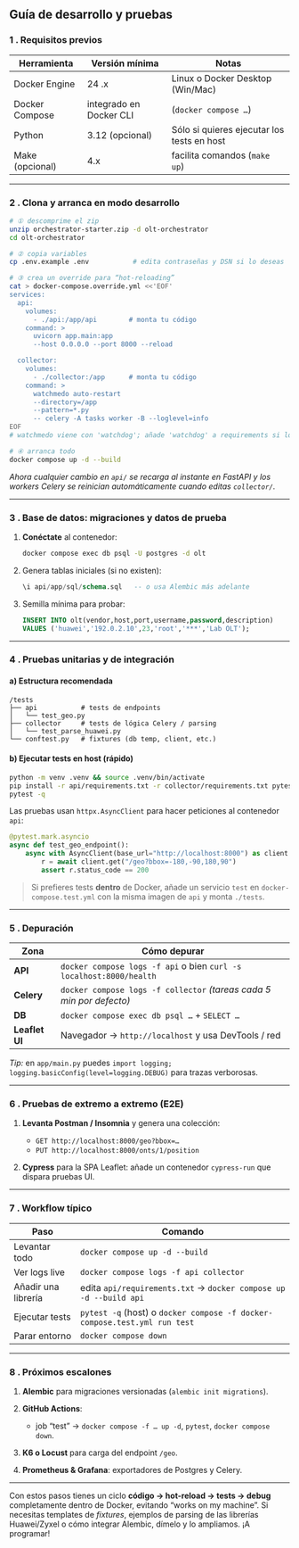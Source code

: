 ## Guía de desarrollo y pruebas



### 1 . Requisitos previos

| Herramienta     | Versión mínima          | Notas                                      |
| --------------- | ----------------------- | ------------------------------------------ |
| Docker Engine   | 24 .x                   | Linux o Docker Desktop (Win/Mac)           |
| Docker Compose  | integrado en Docker CLI | (`docker compose …`)                       |
| Python          | 3.12 (opcional)         | Sólo si quieres ejecutar los tests en host |
| Make (opcional) | 4.x                     | facilita comandos (`make up`)              |

---

### 2 . Clona y arranca en modo **desarrollo**

```bash
# ① descomprime el zip
unzip orchestrator-starter.zip -d olt-orchestrator
cd olt-orchestrator

# ② copia variables
cp .env.example .env           # edita contraseñas y DSN si lo deseas

# ③ crea un override para “hot-reloading”
cat > docker-compose.override.yml <<'EOF'
services:
  api:
    volumes:
      - ./api:/app/api        # monta tu código
    command: >
      uvicorn app.main:app
      --host 0.0.0.0 --port 8000 --reload

  collector:
    volumes:
      - ./collector:/app      # monta tu código
    command: >
      watchmedo auto-restart
      --directory=/app
      --pattern=*.py
      -- celery -A tasks worker -B --loglevel=info
EOF
# watchmedo viene con 'watchdog'; añade 'watchdog' a requirements si lo necesitas

# ④ arranca todo
docker compose up -d --build
```

*Ahora cualquier cambio en `api/` se recarga al instante en FastAPI y los workers Celery se reinician automáticamente cuando editas `collector/`.*

---

### 3 . Base de datos: migraciones y datos de prueba

1. **Conéctate** al contenedor:

   ```bash
   docker compose exec db psql -U postgres -d olt
   ```

2. Genera tablas iniciales (si no existen):

   ```sql
   \i api/app/sql/schema.sql   -- o usa Alembic más adelante
   ```

3. Semilla mínima para probar:

   ```sql
   INSERT INTO olt(vendor,host,port,username,password,description)
   VALUES ('huawei','192.0.2.10',23,'root','***','Lab OLT');
   ```

---

### 4 . Pruebas unitarias y de integración

#### a) Estructura recomendada

```
/tests
├── api           # tests de endpoints
│   └── test_geo.py
├── collector     # tests de lógica Celery / parsing
│   └── test_parse_huawei.py
└── conftest.py   # fixtures (db temp, client, etc.)
```

#### b) Ejecutar tests **en host** (rápido)

```bash
python -m venv .venv && source .venv/bin/activate
pip install -r api/requirements.txt -r collector/requirements.txt pytest httpx[cli] pytest-asyncio
pytest -q
```

Las pruebas usan `httpx.AsyncClient` para hacer peticiones al contenedor `api`:

```python
@pytest.mark.asyncio
async def test_geo_endpoint():
    async with AsyncClient(base_url="http://localhost:8000") as client:
        r = await client.get("/geo?bbox=-180,-90,180,90")
        assert r.status_code == 200
```

> Si prefieres tests **dentro** de Docker, añade un servicio `test` en `docker-compose.test.yml` con la misma imagen de `api` y monta `./tests`.

---

### 5 . Depuración

| Zona           | Cómo depurar                                                         |
| -------------- | -------------------------------------------------------------------- |
| **API**        | `docker compose logs -f api` o bien `curl -s localhost:8000/health`  |
| **Celery**     | `docker compose logs -f collector` *(tareas cada 5 min por defecto)* |
| **DB**         | `docker compose exec db psql …` + `SELECT …`                         |
| **Leaflet UI** | Navegador → `http://localhost` y usa DevTools / red                  |

*Tip:* en `app/main.py` puedes `import logging; logging.basicConfig(level=logging.DEBUG)` para trazas verborosas.

---

### 6 . Pruebas de extremo a extremo (E2E)

1. **Levanta Postman / Insomnia** y genera una colección:

   * `GET http://localhost:8000/geo?bbox=…`
   * `PUT http://localhost:8000/onts/1/position`
2. **Cypress** para la SPA Leaflet: añade un contenedor `cypress-run` que dispara pruebas UI.

---

### 7 . Workflow típico

| Paso                | Comando                                                                   |
| ------------------- | ------------------------------------------------------------------------- |
| Levantar todo       | `docker compose up -d --build`                                            |
| Ver logs live       | `docker compose logs -f api collector`                                    |
| Añadir una librería | edita `api/requirements.txt` → `docker compose up -d --build api`         |
| Ejecutar tests      | `pytest -q` (host) o `docker compose -f docker-compose.test.yml run test` |
| Parar entorno       | `docker compose down`                                                     |

---

### 8 . Próximos escalones

1. **Alembic** para migraciones versionadas (`alembic init migrations`).
2. **GitHub Actions**:

   * job “test” → `docker compose -f … up -d`, `pytest`, `docker compose down`.
3. **K6 o Locust** para carga del endpoint `/geo`.
4. **Prometheus & Grafana**: exportadores de Postgres y Celery.

---

Con estos pasos tienes un ciclo **código → hot-reload → tests → debug** completamente dentro de Docker, evitando “works on my machine”. Si necesitas templates de *fixtures*, ejemplos de parsing de las librerías Huawei/Zyxel o cómo integrar Alembic, dímelo y lo ampliamos. ¡A programar!
